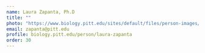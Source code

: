 ```yaml
---
name: Laura Zapanta, Ph.D
title: ""
photo: "https://www.biology.pitt.edu/sites/default/files/person-images/r182_Zapanta%20cropped.jpg" 
email: zapanta@pitt.edu
profile: biology.pitt.edu/person/laura-zapanta
order: 30
---
```

